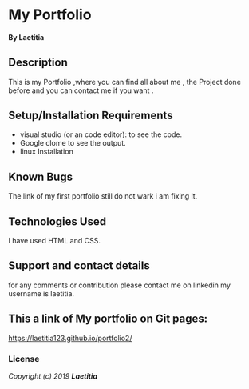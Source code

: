 
#  My Portfolio

#### By **Laetitia**
## Description
This is my Portfolio ,where you can find all about me , 
the Project done before and you can contact me if you want .
## Setup/Installation Requirements


* visual studio (or an code editor): to see the code.
* Google clome to see the output.
* linux Installation

## Known Bugs
The link of my first portfolio still do not wark i am fixing it.
## Technologies Used
I have used HTML and CSS. 
## Support and contact details
for any comments or contribution please contact me on linkedin my username is laetitia.
## This a link of My portfolio on Git pages:
https://laetitia123.github.io/portfolio2/
### License
*Copyright (c) 2019 **Laetitia***
